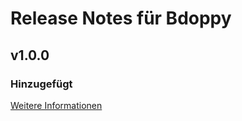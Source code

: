 # Release Notes für Bdoppy

## v1.0.0

### Hinzugefügt
[Weitere Informationen](https://developers.plentymarkets.com/marketplace/plugin-requirements#marketplace-changelog)